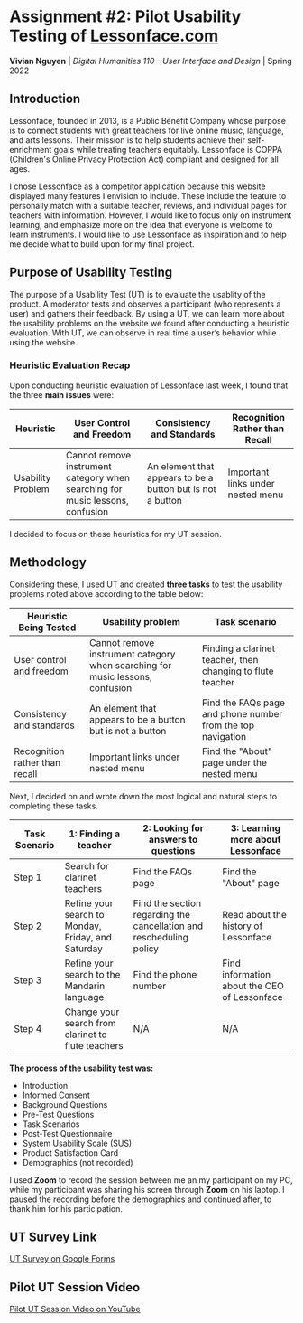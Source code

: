 # Assignment #2: Pilot Usability Testing of [Lessonface.com](http://lessonface.com/)

**Vivian Nguyen** | *Digital Humanities 110 - User Interface and Design* | Spring 2022

## Introduction

Lessonface, founded in 2013, is a Public Benefit Company whose purpose is to connect students with great teachers for live online music, language, and arts lessons. Their mission is to help students achieve their self-enrichment goals while treating teachers equitably. Lessonface is COPPA (Children's Online Privacy Protection Act) compliant and designed for all ages.

I chose Lessonface as a competitor application because this website displayed many features I envision to include. These include the feature to personally match with a suitable teacher, reviews, and individual pages for teachers with information. However, I would like to focus only on instrument learning, and emphasize more on the idea that everyone is welcome to learn instruments. I would like to use Lessonface as inspiration and to help me decide what to build upon for my final project.

## Purpose of Usability Testing

The purpose of a Usability Test (UT) is to evaluate the usablity of the product. A moderator tests and observes a participant (who represents a user) and gathers their feedback. By using a UT, we can learn more about the usability problems on the website we found after conducting a heuristic evaluation. With UT, we can observe in real time a user’s behavior while using the website.

### Heuristic Evaluation Recap

Upon conducting heuristic evaluation of Lessonface last week, I found that the three **main issues** were:

| Heuristic | User Control and Freedom | Consistency and Standards | Recognition Rather than Recall |
| --- | --- | --- | --- |
| Usability Problem | Cannot remove instrument category when searching for music lessons, confusion | An element that appears to be a button but is not a button | Important links under nested menu |

I decided to focus on these heuristics for my UT session.

## Methodology

Considering these, I used UT and created **three tasks** to test the usability problems noted above according to the table below:

| Heuristic Being Tested | Usability problem | Task scenario |
| --- | --- | --- |
| User control and freedom | Cannot remove instrument category when searching for music lessons, confusion | Finding a clarinet teacher, then changing to flute teacher |
| Consistency and standards | An element that appears to be a button but is not a button | Find the FAQs page and phone number from the top navigation |
| Recognition rather than recall | Important links under nested menu | Find the "About" page under the nested menu |

Next, I decided on and wrote down the most logical and natural steps to completing these tasks.

| Task Scenario | 1: Finding a teacher | 2: Looking for answers to questions | 3: Learning more about Lessonface |
| --- | --- | --- | --- |
| Step 1 | Search for clarinet teachers | Find the FAQs page | Find the "About" page |
| Step 2 | Refine your search to Monday, Friday, and Saturday | Find the section regarding the cancellation and rescheduling policy | Read about the history of Lessonface |
| Step 3 | Refine your search to the Mandarin language | Find the phone number | Find information about the CEO of Lessonface |
| Step 4 | Change your search from clarinet to flute teachers | N/A | N/A |

**The process of the usability test was:**

- Introduction
- Informed Consent
- Background Questions
- Pre-Test Questions
- Task Scenarios
- Post-Test Questionnaire
- System Usability Scale (SUS)
- Product Satisfaction Card
- Demographics (not recorded)

I used **Zoom** to record the session between me an my participant on my PC, while my participant was sharing his screen through **Zoom** on his laptop. I paused the recording before the demographics and continued after, to thank him for his participation.

## UT Survey Link

[UT Survey on Google Forms](https://forms.gle/nFcErK25q1KArFbp9)

## Pilot UT Session Video

[Pilot UT Session Video on YouTube](https://youtu.be/jVuXDMX19BA)
